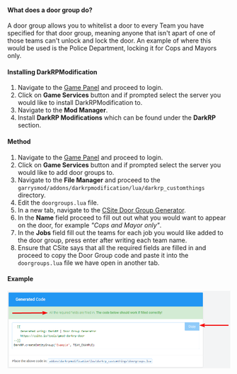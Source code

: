 #### What does a door group do?
A door group allows you to whitelist a door to every Team you have specified for that door group, meaning anyone that isn't apart of one of those teams can't unlock and lock the door. An example of where this would be used is the Police Department, locking it for Cops and Mayors only.

#### Installing DarkRPModification
1. Navigate to the [Game Panel](https://gamepanel.hexanenetworks.com) and proceed to login.
2. Click on **Game Services** button and if prompted select the server you would like to install DarkRPModification to.
3. Navigate to the **Mod Manager**.
4. Install **DarkRP Modifications** which can be found under the **DarkRP** section.

#### Method
1. Navigate to the [Game Panel](https://gamepanel.hexanenetworks.com) and proceed to login.
2. Click on **Game Services** button and if prompted select the server you would like to add door groups to.
3. Navigate to the **File Manager** and proceed to the ``garrysmod/addons/darkrpmodification/lua/darkrp_customthings`` directory.
4. Edit the ``doorgroups.lua`` file.
5. In a new tab, navigate to the [CSite Door Group Generator](https://csite.io/tools/gmod-darkrp-door).
6. In the **Name** field proceed to fill out out what you would want to appear on the door, for example *"Cops and Mayor only"*.
7. In the **Jobs** field fill out the teams for each job you would like added to the door group, press enter after writing each team name.
8. Ensure that CSite says that all the required fields are filled in and proceed to copy the Door Group code and paste it into the ``doorgroups.lua`` file we have open in another tab.

#### Example
![](https://raw.githubusercontent.com/HexaneNetworks/help-assets/master/assets/png/creating-door-groups.png)